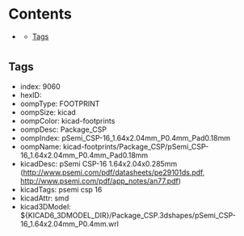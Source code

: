 



Contents
========

* [](#)
	* [Tags](#tags)

# 

## Tags

- index: 9060
- hexID: 
- oompType: FOOTPRINT
- oompSize: kicad
- oompColor: kicad-footprints
- oompDesc: Package_CSP
- oompIndex: pSemi_CSP-16_1.64x2.04mm_P0.4mm_Pad0.18mm
- oompName: kicad-footprints/Package_CSP/pSemi_CSP-16_1.64x2.04mm_P0.4mm_Pad0.18mm
- kicadDesc: pSemi CSP-16 1.64x2.04x0.285mm (http://www.psemi.com/pdf/datasheets/pe29101ds.pdf, http://www.psemi.com/pdf/app_notes/an77.pdf)
- kicadTags: psemi csp 16
- kicadAttr: smd
- kicad3DModel: ${KICAD6_3DMODEL_DIR}/Package_CSP.3dshapes/pSemi_CSP-16_1.64x2.04mm_P0.4mm.wrl
